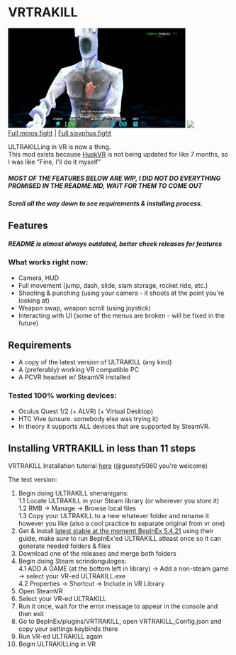 # VRTRAKILL
![](/GithubStuff/thypunishmentisdeath.gif) ![](/GithubStuff/youcantescape.gif)  
[Full minos fight](https://www.youtube.com/watch?v=yrofGYf_xTI) | [Full sisyphus fight](https://www.youtube.com/watch?v=DhcVx6yBEaM)  

ULTRAKILLing in VR is now a thing.  
This mod exists because [HuskVR](https://github.com/TeamDoodz/HuskVR) is not being updated for like 7 months, so I was like "Fine, I'll do it myself"  

##### MOST OF THE FEATURES BELOW ARE WIP, I DID NOT DO EVERYTHING PROMISED IN THE README.MD, WAIT FOR THEM TO COME OUT

##### Scroll all the way down to see requirements & installing process.

## Features
##### README is almost always outdated, better check releases for features
### What works right now:
- Camera, HUD
- Full movement (jump, dash, slide, slam storage, rocket ride, etc.)
- Shooting & punching (using your camera - it shoots at the point you're looking at)
- Weapon swap, weapon scroll (using joystick)
- Interacting with UI (some of the menus are broken - will be fixed in the future)

## Requirements
- A copy of the latest version of ULTRAKILL (any kind)
- A (preferably) working VR compatible PC  
- A PCVR headset w/ SteamVR installed
### Tested 100% working devices:
- Oculus Quest 1/2 (+ ALVR) (+ Virtual Desktop)  
- HTC Vive (unsure. somebody else was trying it)  
- In theory it supports ALL devices that are supported by SteamVR.

## Installing VRTRAKILL in less than 11 steps
VRTRAKILL Installation tutorial [here](https://www.youtube.com/watch?v=FcTysn8jwFQ) (@guesty5060 you're welcome)

The text version:
1. Begin doing ULTRAKILL shenanigans:  
  1.1 Locate ULTRAKILL in your Steam library (or wherever you store it)  
  1.2 RMB -> Manage -> Browse local files  
  1.3 Copy your ULTRAKILL to a new whatever folder and rename it however you like (also a cool practice to separate original from vr one)  
2. Get & Install [latest stable at the momemt BepInEx 5.4.21](https://github.com/BepInEx/BepInEx/releases/tag/v5.4.21) using their guide, make sure to run BepInEx'ed ULTRAKILL atleast once so it can generate needed folders & files  
3. Download one of the releases and merge both folders
4. Begin doing Steam scrindonguloges:  
  4.1 ADD A GAME (at the bottom left in library) -> Add a non-steam game -> select your VR-ed ULTRAKILL.exe  
  4.2 Properties -> Shortcut -> Include in VR Library
5. Open SteamVR
6. Select your VR-ed ULTRAKILL
7. Run it once, wait for the error message to appear in the console and then exit
8. Go to BepInEx/plugins/VRTRAKILL, open VRTRAKILL_Config.json and copy your settings keybinds there  
9. Run VR-ed ULTRAKILL again  
10. Begin ULTRAKILLing in VR
